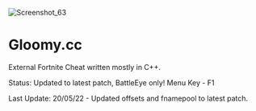 ![Screenshot_63](https://user-images.githubusercontent.com/70964202/166455725-1a07a847-6e47-4fc4-985d-ca6a3eacab69.png)
# Gloomy.cc

External Fortnite Cheat written mostly in C++.

Status: Updated to latest patch, BattleEye only!
Menu Key - F1

Last Update: 20/05/22 - Updated offsets and fnamepool to latest patch.

